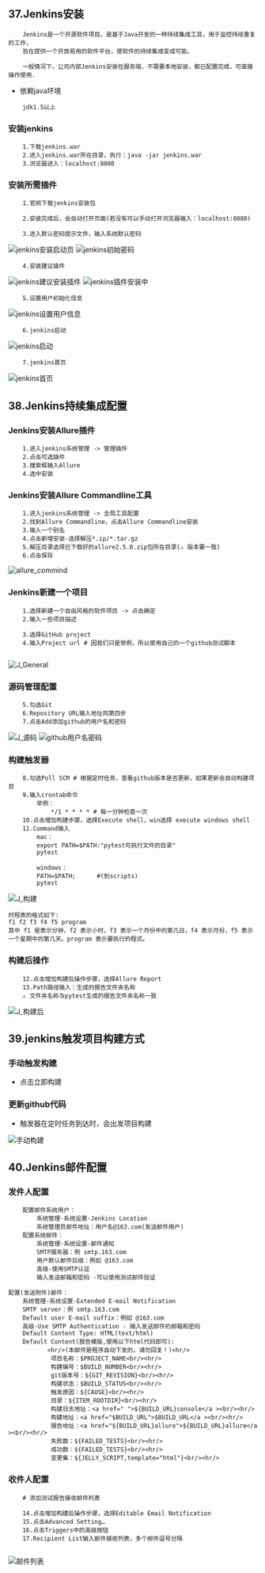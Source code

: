 ## 37.Jenkins安装

```
	Jenkins是一个开源软件项目，是基于Java开发的一种持续集成工具，用于监控持续重复的工作，
	旨在提供一个开放易用的软件平台，使软件的持续集成变成可能。

	一般情况下，公司内部Jenkins安装在服务端，不需要本地安装，都已配置完成，可直接操作使用.

```

- 依赖java环境

```
	jdk1.5以上

```

### 安装jenkins

```
	1.下载jenkins.war
	2.进入jenkins.war所在目录，执行：java -jar jenkins.war
	3.浏览器进入：localhost:8080

```

### 安装所需插件

```
	1.官网下载jenkins安装包

```

```
	2.安装完成后，会自动打开页面(若没有可以手动打开浏览器输入：localhost:8080)

```

```
	3.进入默认密码提示文件，输入系统默认密码

```

![jenkins安装启动页](/Users/Yoson/Desktop/MobileTestNote/笔记/移动端测试_image/jenkins%E5%AE%89%E8%A3%85%E5%90%AF%E5%8A%A8%E9%A1%B5.png)
![jenkins初始密码](/Users/Yoson/Desktop/MobileTestNote/笔记/移动端测试_image/jenkins%E5%88%9D%E5%A7%8B%E5%AF%86%E7%A0%81.png)

```
	4.安装建议插件

```

![jenkins建议安装插件](/Users/Yoson/Desktop/MobileTestNote/笔记/移动端测试_image/jenkins%E5%BB%BA%E8%AE%AE%E5%AE%89%E8%A3%85%E6%8F%92%E4%BB%B6.png)
![jenkins插件安装中](/Users/Yoson/Desktop/MobileTestNote/笔记/移动端测试_image/jenkins%E6%8F%92%E4%BB%B6%E5%AE%89%E8%A3%85%E4%B8%AD.png)

```
	5.设置用户初始化信息

```

![jenkins设置用户信息](/Users/Yoson/Desktop/MobileTestNote/笔记/移动端测试_image/jenkins%E8%AE%BE%E7%BD%AE%E7%94%A8%E6%88%B7%E4%BF%A1%E6%81%AF.png)

```
	6.jenkins启动

```

![jenkins启动](/Users/Yoson/Desktop/MobileTestNote/笔记/移动端测试_image/jenkins%E5%90%AF%E5%8A%A8.png)

```
	7.jenkins首页

```

![jenkins首页](/Users/Yoson/Desktop/MobileTestNote/笔记/移动端测试_image/jenkins%E9%A6%96%E9%A1%B5.png)

## 38.Jenkins持续集成配置

### Jenkins安装Allure插件

```
	1.进入jenkins系统管理 -> 管理插件
	2.点击可选插件
	3.搜索框输入Allure
	4.选中安装
```

### Jenkins安装Allure Commandline工具

```
	1.进入jenkins系统管理 -> 全局工具配置
	2.找到Allure Commandline，点击Allure Commandline安装
	3.输入一个别名
	4.点击新增安装-选择解压*.ip/*.tar.gz
	5.解压目录选择已下载好的allure2.5.0.zip包所在目录(⚠️ 版本要一致)
	6.点击保存

```

![allure_commind](/Users/Yoson/Desktop/MobileTestNote/%E7%AC%94%E8%AE%B0/%E7%A7%BB%E5%8A%A8%E7%AB%AF%E6%B5%8B%E8%AF%95_image/allure_commind.png)

### Jenkins新建一个项目

```
	1.选择新建一个自由风格的软件项目 -> 点击确定
	2.输入一些项目描述

```

```
	3.选择GitHub project 
	4.输入Project url # 因我们只是举例，所以使用自己的一个github测试脚本
	

```

![J_General](/Users/Yoson/Desktop/MobileTestNote/%E7%AC%94%E8%AE%B0/%E7%A7%BB%E5%8A%A8%E7%AB%AF%E6%B5%8B%E8%AF%95_image/J_General.png)

### 源码管理配置

```
	5.勾选Git
	6.Repository URL输入地址同第四步
	7.点击Add添加github的用户名和密码

```

![J_源码](/Users/Yoson/Desktop/MobileTestNote/笔记/移动端测试_image/J_%E6%BA%90%E7%A0%81.png)
![github用户名密码](/Users/Yoson/Desktop/MobileTestNote/笔记/移动端测试_image/github%E7%94%A8%E6%88%B7%E5%90%8D%E5%AF%86%E7%A0%81.png)

### 构建触发器

```
	8.勾选Poll SCM # 根据定时任务，查看github版本是否更新，如果更新会自动构建项目
	9.输入crontab命令
		举例：
			*/1 * * * * # 每一分钟检查一次
	10.点击增加构建步骤，选择Execute shell，win选择 execute windows shell
	11.Command输入
		mac：
		export PATH=$PATH:"pytest可执行文件的目录"
		pytest
		
		windows：
		PATH=$PATH;      #(到scripts)
		pytest

```

![J_构建](/Users/Yoson/Desktop/MobileTestNote/笔记/移动端测试_image/J_%E6%9E%84%E5%BB%BA.png)

```
时程表的格式如下:
f1 f2 f3 f4 f5 program
其中 f1 是表示分钟，f2 表示小时，f3 表示一个月份中的第几日，f4 表示月份，f5 表示一个星期中的第几天。program 表示要执行的程式。

```

### 构建后操作

```
	12.点击增加构建后操作步骤，选择Allure Report
	13.Path路径输入：生成的报告文件夹名称
	⚠️ 文件夹名称与pytest生成的报告文件夹名称一致

```

![J_构建后](/Users/Yoson/Desktop/MobileTestNote/笔记/移动端测试_image/J_%E6%9E%84%E5%BB%BA%E5%90%8E.png)

## 39.jenkins触发项目构建方式

### 手动触发构建

- 点击立即构建

### 更新github代码

- 触发器在定时任务到达时，会出发项目构建

![手动构建](/Users/Yoson/Desktop/MobileTestNote/笔记/移动端测试_image/%E6%89%8B%E5%8A%A8%E6%9E%84%E5%BB%BA.png)

## 40.Jenkins邮件配置

### 发件人配置

```
	配置邮件系统用户：
		系统管理-系统设置-Jenkins Location
		系统管理员邮件地址：用户名@163.com(发送邮件用户)
	配置系统邮件：
		系统管理-系统设置-邮件通知
		SMTP服务器：例 smtp.163.com
		用户默认邮件后缀：例如 @163.com
		高级-使用SMTP认证
		输入发送邮箱和密码 -可以使用测试邮件验证
```

```
配置(发送附件)邮件：
	系统管理-系统设置-Extended E-mail Notification
	SMTP server：例 smtp.163.com
	Default user E-mail suffix：例如 @163.com
	高级-Use SMTP Authentication - 输入发送邮件的邮箱和密码
	Default Content Type: HTML(text/html)
	Default Content(报告模版,使用以下html代码即可):
	       <hr/>(本邮件是程序自动下发的，请勿回复！)<hr/>
			项目名称：$PROJECT_NAME<br/><hr/>
			构建编号：$BUILD_NUMBER<br/><hr/>
			git版本号：${GIT_REVISION}<br/><hr/>
			构建状态：$BUILD_STATUS<br/><hr/>
			触发原因：${CAUSE}<br/><hr/>
			目录：${ITEM_ROOTDIR}<br/><hr/>
			构建日志地址：<a href=" ">${BUILD_URL}console</a ><br/><hr/>
			构建地址：<a href="$BUILD_URL">$BUILD_URL</a ><br/><hr/>
			报告地址：<a href="${BUILD_URL}allure">${BUILD_URL}allure</a ><br/><hr/>
			失败数：${FAILED_TESTS}<br/><hr/>
			成功数：${FAILED_TESTS}<br/><hr/>
			变更集：${JELLY_SCRIPT,template="html"}<br/><hr/>
```

### 收件人配置

```
	# 添加测试报告接收邮件列表

	14.点击增加构建后操作步骤，选择Editable Email Notification 
	15.点击Advanced Setting…
	16.点击Triggers中的高级按钮
	17.Recipient List输入邮件接收列表，多个邮件逗号分隔


```

![邮件列表](/Users/Yoson/Desktop/MobileTestNote/笔记/移动端测试_image/%E9%82%AE%E4%BB%B6%E5%88%97%E8%A1%A8.png)



## 